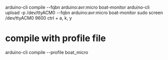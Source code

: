arduino-cli compile --fqbn arduino:avr:micro boat-monitor
arduino-cli upload -p /dev/ttyACM0 --fqbn arduino:avr:micro boat-monitor
sudo screen /dev/ttyACM0 9600
ctrl + a, k, y

# compile with profile file
arduino-cli compile --profile boat_micro